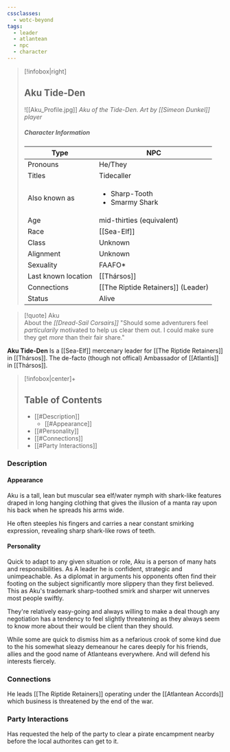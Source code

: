 ```yaml
---
cssclasses:
  - wotc-beyond
tags:
  - leader
  - atlantean
  - npc
  - character
---
```

> [!infobox|right]
> ## Aku Tide-Den
> ![[Aku_Profile.jpg]] _Aku of the Tide-Den. Art by [[Simeon Dunkel]] player_
> ##### Character Information
> Type | NPC
> ------ | ------
> Pronouns | He/They
> Titles | Tidecaller
> Also known as |  <ul><li>Sharp-Tooth</li><li>Smarmy Shark</li></ul>
> Age | mid-thirties (equivalent)
> Race | [[Sea-Elf]] 
> Class | Unknown
> Alignment | Unknown
> Sexuality | FAAFO*
> Last known location | [[Thársos]]  
> Connections | [[The Riptide Retainers]] (Leader)
> Status | Alive

> [!quote] Aku <br> About the _[[Dread-Sail Corsairs]]_
> "Should some adventurers feel _particularily_ motivated to help us clear them out. I could make sure they get _more_ than their fair share."

**Aku Tide-Den** Is a [[Sea-Elf]] mercenary leader for [[The Riptide Retainers]] in [[Thársos]].
The de-facto (though not offical) Ambassador of [[Atlantis]] in [[Thársos]].

> [!infobox|center]+
> ## Table of Contents
>   - [[#Description]]
>     - [[#Appearance]]
>  - [[#Personality]]
>  - [[#Connections]]
>  - [[#Party Interactions]]


### Description

#### Appearance

Aku is a tall, lean but muscular sea elf/water nymph with shark-like features draped in long hanging clothing that gives the illusion of a manta ray upon his back when he spreads his arms wide.

He often steeples his fingers and carries a near constant smirking expression, revealing sharp shark-like rows of teeth.

#### Personality

Quick to adapt to any given situation or role, Aku is a person of many hats and responsibilities. As A leader he is confident, strategic and unimpeachable.  As a diplomat in arguments his opponents often find their footing on the subject significantly more slippery than they first believed. This as Aku's trademark sharp-toothed smirk and sharper wit unnerves most people swiftly.

They're relatively easy-going and always willing to make a deal though any negotiation has a tendency to feel slightly threatening as they always seem to know more about their would be client than they should.

While some are quick to dismiss him as a nefarious crook of some kind due to the his somewhat sleazy demeanour he cares deeply for his friends, allies and the good name of Atlanteans everywhere. And will defend his interests fiercely. 

### Connections

He leads [[The Riptide Retainers]] operating under the [[Atlantean Accords]] which business is threatened by the end of the war.

### Party Interactions

Has requested the help of the party to clear a pirate encampment nearby before the local authorites can get to it.
